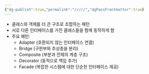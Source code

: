 ```yaml
---
{"dg-publish":true,"permalink":"/////","dgPassFrontmatter":true}
---
```



- 클래스와 객체를 더 큰 구조로 조합하는 패턴
- 서로 다른 인터페이스를 가진 클래스들을 함께 동작하게 함
- 주요 패턴:
    - Adapter (호환되지 않는 인터페이스 연결)
    - Bridge (구현부와 추상층을 분리)
    - Composite (부분과 전체의 계층 구조)
    - Decorator (동적으로 책임 추가)
    - Facade (복잡한 시스템에 대한 단순한 인터페이스 제공)